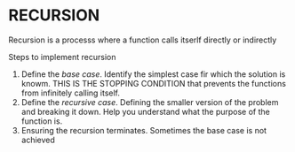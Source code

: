 # RECURSION
Recursion is a processs  where a function calls itserlf directly or indirectly

Steps to implement recursion
1. Define the *base case*. Identify the simplest case fir which the solution is knowm. THIS IS THE STOPPING CONDITION that prevents the functions from infinitely calling itself.
2. Define the *recursive case*. Defining the smaller version of the problem and breaking it down. Help you understand what the purpose of the function is.
3. Ensuring the recursion terminates. Sometimes the base case is not achieved